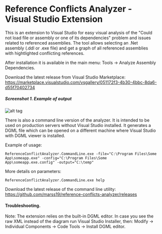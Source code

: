# Reference Conflicts Analyzer - Visual Studio Extension

This is an extension to Visual Studio for easy visual  analysis of the "Could not load file or assembly or one of its dependencies" problem and issues related to referenced assemblies. The tool allows selecting an .Net assembly (.ddl or .exe file) and get a graph of all referenced assemblies with hightlighted conflicting references. 

After installation it is available in the main menu: Tools -&gt; Analyze Assembly Dependencies.

Download the latest release from Visual Studio Marketplace: https://marketplace.visualstudio.com/vsgallery/051172f3-4b30-4bbc-8da6-d55f70402734


##### Screenshot 1. Example of output
![alt tag](https://github.com/marss19/reference-conflicts-analyzer/blob/master/Docs/Screenshots/output.png)


There is also a command line version of the analyzer. It is intended to be used on production servers without Visual Studio installed. It generates a DGML file which can be opened on a different machine where Visual Studio with DGML viewer is installed. 

Example of usage:
```
ReferenceConflictAnalyzer.CommandLine.exe -file="C:\Program Files\Some App\someapp.exe" -config="C:\Program Files\Some App\someapp.exe.config" -output="C:\temp"
```

More details on parameters:
```
ReferenceConflictAnalyzer.CommandLine.exe help
```
Download the latest release of the command line utility: https://github.com/marss19/reference-conflicts-analyzer/releases

#### Troubleshooting.
Note: The extension relies on the built-in DGML editor. In case you see the raw XML instead of the diagram run Visual Studio Installer, then: Modify -> Individual Components -> Code Tools -> Install DGML editor.
